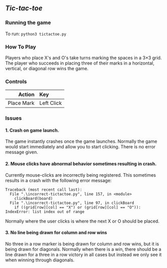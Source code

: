 ## *Tic-tac-toe*
### **Running the game**
To run: `python3 tictactoe.py`

### **How To Play**
Players who place X's and O's take turns marking the spaces in a 3×3 grid. The player who succeeds in placing three of their marks in a horizontal, vertical, or diagonal row wins the game.

### **Controls**
| Action | Key |
|----:|:---|
| Place Mark | Left Click  |

### **Issues**
#### 1. Crash on game launch.
The game instantly crashes once the game launches. Normally the game would start immediately and allow you to start clicking. 
There is no error message given.

#### 2. Mouse clicks have abnormal behavior sometimes resulting in crash.
Currently mouse-clicks are incorrectly being registered. This sometimes results in a crash with the following error message:

```
Traceback (most recent call last):
  File ".\incorrect-tictactoe.py", line 157, in <module>
    clickBoard(board)
  File ".\incorrect-tictactoe.py", line 97, in clickBoard
    if ((grid[row][col] == "X") or (grid[row][col] == "O")):
IndexError: list index out of range
```

Normally where the user clicks is where the next X or O should be placed. 

#### 3. No line being drawn for column and row wins
No three in a row marker is being drawn for column and row wins, but it is being drawn for diagonals. Normally when there is a win, there should be a line drawn for a three in a row victory in all cases but instead we only see it when winning through diagonals.